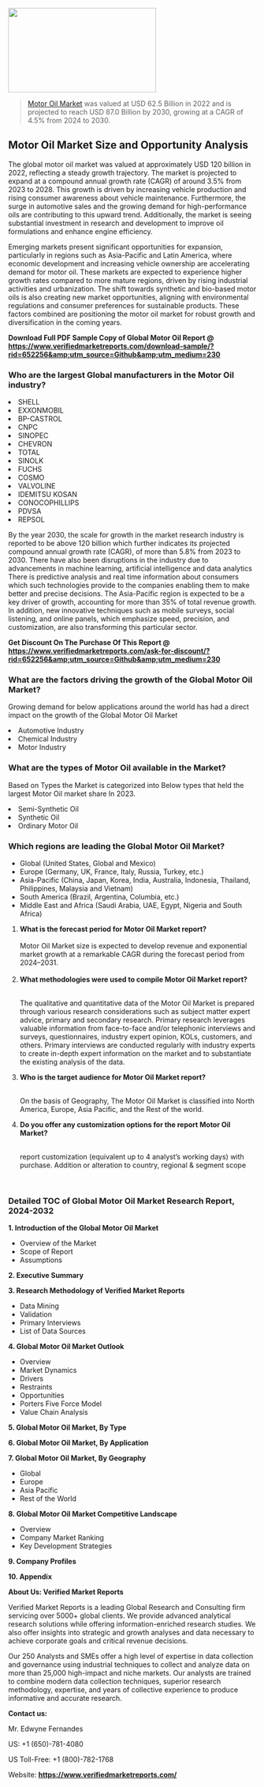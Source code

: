 <img src="https://ffe5etoiles.com/wp-content/uploads/2024/12/MST1-300x171.png" alt="" width="300" height="171" class="alignnone size-medium wp-image-20088" /><blockquote><p><p><a href="https://www.verifiedmarketreports.com/download-sample/?rid=652256&utm_source=Github&utm_medium=230" target="_blank">Motor Oil Market</a> was valued at USD 62.5 Billion in 2022 and is projected to reach USD 87.0 Billion by 2030, growing at a CAGR of 4.5% from 2024 to 2030.</p></blockquote><p><h2>Motor Oil Market Size and Opportunity Analysis</h2><p>The global motor oil market was valued at approximately USD 120 billion in 2022, reflecting a steady growth trajectory. The market is projected to expand at a compound annual growth rate (CAGR) of around 3.5% from 2023 to 2028. This growth is driven by increasing vehicle production and rising consumer awareness about vehicle maintenance. Furthermore, the surge in automotive sales and the growing demand for high-performance oils are contributing to this upward trend. Additionally, the market is seeing substantial investment in research and development to improve oil formulations and enhance engine efficiency.</p><p>Emerging markets present significant opportunities for expansion, particularly in regions such as Asia-Pacific and Latin America, where economic development and increasing vehicle ownership are accelerating demand for motor oil. These markets are expected to experience higher growth rates compared to more mature regions, driven by rising industrial activities and urbanization. The shift towards synthetic and bio-based motor oils is also creating new market opportunities, aligning with environmental regulations and consumer preferences for sustainable products. These factors combined are positioning the motor oil market for robust growth and diversification in the coming years.</p></p><p class=""><strong>Download Full PDF Sample Copy of Global Motor Oil Report @ <a href="https://www.verifiedmarketreports.com/download-sample/?rid=652256&amp;utm_source=Github&amp;utm_medium=230" target="_blank">https://www.verifiedmarketreports.com/download-sample/?rid=652256&amp;utm_source=Github&amp;utm_medium=230</a></strong></p><h3 id="" class="">Who are the largest Global manufacturers in the Motor Oil industry?</h3><p><li>SHELL</li><li> EXXONMOBIL</li><li> BP-CASTROL</li><li> CNPC</li><li> SINOPEC</li><li> CHEVRON</li><li> TOTAL</li><li> SINOLK</li><li> FUCHS</li><li> COSMO</li><li> VALVOLINE</li><li> IDEMITSU KOSAN</li><li> CONOCOPHILLIPS</li><li> PDVSA</li><li> REPSOL</li></p><div class=""><div class="" dir="" data-message-author-role="" data-message-id="" data-message-model-slug=""><div class=""><div class=""><div class=""><div class="" dir="" data-message-author-role="" data-message-id="" data-message-model-slug=""><div class=""><div class=""><p>By the year 2030, the scale for growth in the market research industry is reported to be above 120 billion which further indicates its projected compound annual growth rate (CAGR), of more than 5.8% from 2023 to 2030. There have also been disruptions in the industry due to advancements in machine learning, artificial intelligence and data analytics There is predictive analysis and real time information about consumers which such technologies provide to the companies enabling them to make better and precise decisions. The Asia-Pacific region is expected to be a key driver of growth, accounting for more than 35% of total revenue growth. In addition, new innovative techniques such as mobile surveys, social listening, and online panels, which emphasize speed, precision, and customization, are also transforming this particular sector.</p><p><strong>Get Discount On The Purchase Of This Report @&nbsp; <a href="https://www.verifiedmarketreports.com/ask-for-discount/?rid=652256&amp;utm_source=Github&amp;utm_medium=230" target="_blank">https://www.verifiedmarketreports.com/ask-for-discount/?rid=652256&amp;utm_source=Github&amp;utm_medium=230</a></strong></p></div></div></div></div></div></div></div></div><h3 id="" class="">What are the factors driving the growth of the Global Motor Oil Market?</h3><p id="" class="">Growing demand for below applications around the world has had a direct impact on the growth of the Global Motor Oil Market</p><p id="" class=""><li>Automotive Industry</li><li> Chemical Industry</li><li> Motor Industry</li></p><h3 id="" class="">What are the types of Motor Oil available in the Market?</h3><p id="" class="">Based on Types the Market is categorized into Below types that held the largest Motor Oil market share In 2023.</p><p id="" class=""><li>Semi-Synthetic Oil</li><li> Synthetic Oil</li><li> Ordinary Motor Oil</li></p><h3 id="" class="">Which regions are leading the Global Motor Oil Market?</h3><ul><li>Global (United States, Global and Mexico)</li><li>Europe (Germany, UK, France, Italy, Russia, Turkey, etc.)</li><li>Asia-Pacific (China, Japan, Korea, India, Australia, Indonesia, Thailand, Philippines, Malaysia and Vietnam)</li><li>South America (Brazil, Argentina, Columbia, etc.)</li><li>Middle East and Africa (Saudi Arabia, UAE, Egypt, Nigeria and South Africa)</li></ul><p><ol><li><strong>What is the forecast period for Motor Oil Market report?<br /></strong><br /><span data-sheets-root="1" data-sheets-value="{&quot;1&quot;:2,&quot;2&quot;:&quot;XXXX size is expected to develop revenue and exponential market growth at a remarkable CAGR during the forecast period from 2024&ndash;2030.&quot;}" data-sheets-userformat="{&quot;2&quot;:12674,&quot;4&quot;:{&quot;1&quot;:2,&quot;2&quot;:16776960},&quot;10&quot;:2,&quot;11&quot;:0,&quot;15&quot;:&quot;Arial&quot;,&quot;16&quot;:12}">Motor Oil Market size is expected to develop revenue and exponential market growth at a remarkable CAGR during the forecast period from 2024&ndash;2031.</span><br /><br /></li><li><strong>What methodologies were used to compile Motor Oil Market report?<br /><br /></strong><p>The qualitative and quantitative data of the&nbsp;Motor Oil Market is prepared through various research considerations such as subject matter expert advice, primary and secondary research. Primary research leverages valuable information from face-to-face and/or telephonic interviews and surveys, questionnaires, industry expert opinion, KOLs, customers, and others. Primary interviews are conducted regularly with industry experts to create in-depth expert information on the market and to substantiate the existing analysis of the data.&nbsp;</p></li><li><strong>Who is the target audience for Motor Oil Market report?<br /><br /></strong><p>On the basis of Geography, The&nbsp;Motor Oil Market is classified into North America, Europe, Asia Pacific, and the Rest of the world.</p></li><li><strong>Do you offer any customization options for the report Motor Oil Market?<br /><br /></strong><p>report customization (equivalent up to 4 analyst&rsquo;s working days) with purchase. Addition or alteration to country, regional &amp; segment scope</p><p>&nbsp;</p></li></ol></p><h3 id="" class="">Detailed TOC of Global Motor Oil Market Research Report, 2024-2032</h3><p id="" class=""><strong>1. Introduction of the Global Motor Oil Market</strong></p><ul><li>Overview of the Market</li><li>Scope of Report</li><li>Assumptions</li></ul><p id="" class=""><strong>2. Executive Summary</strong></p><p id="" class=""><strong>3. Research Methodology of&nbsp;Verified Market Reports</strong></p><ul><li>Data Mining</li><li>Validation</li><li>Primary Interviews</li><li>List of Data Sources</li></ul><p id="" class=""><strong>4. Global Motor Oil Market Outlook</strong></p><ul><li>Overview</li><li>Market Dynamics</li><li>Drivers</li><li>Restraints</li><li>Opportunities</li><li>Porters Five Force Model</li><li>Value Chain Analysis</li></ul><p id="" class=""><strong>5. Global Motor Oil Market, By&nbsp;Type</strong></p><p id="" class=""><strong>6. Global Motor Oil Market, By Application</strong></p><p id="" class=""><strong>7. Global Motor Oil Market, By Geography</strong></p><ul><li>Global</li><li>Europe</li><li>Asia Pacific</li><li>Rest of the World</li></ul><p id="" class=""><strong>8. Global Motor Oil Market Competitive Landscape</strong></p><ul><li>Overview</li><li>Company Market Ranking</li><li>Key Development Strategies</li></ul><p id="" class=""><strong>9. Company Profiles</strong></p><p id="" class=""><strong>10. Appendix</strong></p><p id="" class=""><strong>About Us: Verified Market Reports</strong></p><p id="" class="">Verified Market Reports is a leading Global Research and Consulting firm servicing over 5000+ global clients. We provide advanced analytical research solutions while offering information-enriched research studies. We also offer insights into strategic and growth analyses and data necessary to achieve corporate goals and critical revenue decisions.</p><p id="" class="">Our 250 Analysts and SMEs offer a high level of expertise in data collection and governance using industrial techniques to collect and analyze data on more than 25,000 high-impact and niche markets. Our analysts are trained to combine modern data collection techniques, superior research methodology, expertise, and years of collective experience to produce informative and accurate research.</p><p id="" class=""><strong>Contact us:</strong></p><p id="" class="">Mr. Edwyne Fernandes</p><p id="" class="">US: +1 (650)-781-4080</p><p id="" class="">US Toll-Free: +1 (800)-782-1768</p><p id="" class="">Website: <a target="" data-test-app-aware-link=""><strong>https://www.verifiedmarketreports.com/</strong></a></p>
